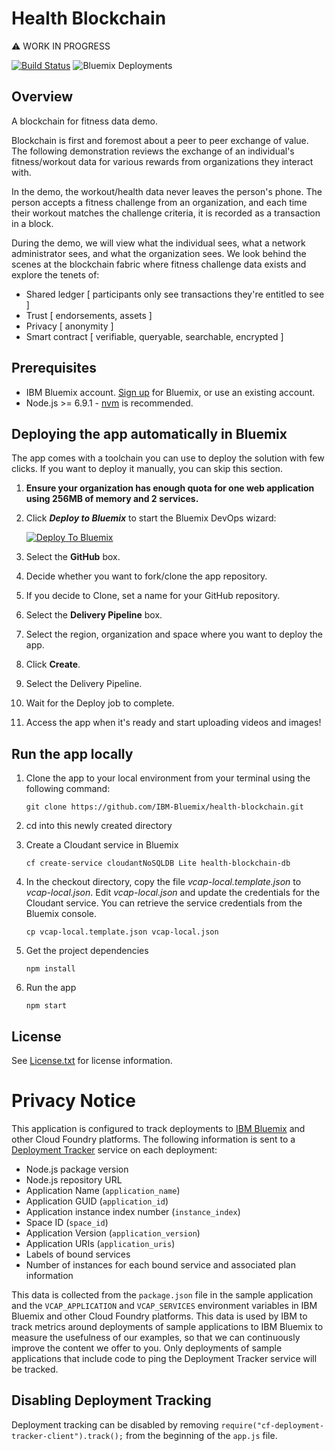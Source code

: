 # Health Blockchain

:warning: WORK IN PROGRESS

[![Build Status](https://travis-ci.org/IBM-Bluemix/health-blockchain.svg?branch=master)](https://travis-ci.org/IBM-Bluemix/health-blockchain)
![Bluemix Deployments](https://deployment-tracker.mybluemix.net/stats/68c5ff9637bb588a929f1557b07ffcc7/badge.svg)

## Overview

A blockchain for fitness data demo.

Blockchain is first and foremost about a peer to peer exchange of value. The following demonstration reviews the exchange of an individual's fitness/workout data for various rewards from organizations they interact with.

In the demo, the workout/health data never leaves the person's phone. The person accepts a fitness challenge from an organization, and each time their workout matches the challenge criteria, it is recorded as a transaction in a block.

During the demo, we will view what the individual sees, what a network administrator sees, and what the organization sees. We look behind the scenes at the blockchain fabric where fitness challenge data exists and explore the tenets of:

   * Shared ledger [ participants only see transactions they're entitled to see ]
   * Trust [ endorsements, assets ]
   * Privacy [ anonymity ]
   * Smart contract [ verifiable, queryable, searchable, encrypted ]

## Prerequisites

* IBM Bluemix account. [Sign up][bluemix_signup_url] for Bluemix, or use an existing account.
* Node.js >= 6.9.1 - [nvm](https://github.com/creationix/nvm) is recommended.

## Deploying the app automatically in Bluemix

The app comes with a toolchain you can use to deploy the solution with few clicks. If you want to deploy it manually, you can skip this section.

1. **Ensure your organization has enough quota for one web application using 256MB of memory and 2 services.**

1. Click ***Deploy to Bluemix*** to start the Bluemix DevOps wizard:

   [![Deploy To Bluemix](https://console.ng.bluemix.net/devops/graphics/create_toolchain_button.png)](https://console.ng.bluemix.net/devops/setup/deploy/)

1. Select the **GitHub** box.

1. Decide whether you want to fork/clone the app repository.

1. If you decide to Clone, set a name for your GitHub repository.

1. Select the **Delivery Pipeline** box.

1. Select the region, organization and space where you want to deploy the app.

1. Click **Create**.

1. Select the Delivery Pipeline.

1. Wait for the Deploy job to complete.

1. Access the app when it's ready and start uploading videos and images!

## Run the app locally

1. Clone the app to your local environment from your terminal using the following command:

   ```
   git clone https://github.com/IBM-Bluemix/health-blockchain.git
   ```

1. cd into this newly created directory

1. Create a Cloudant service in Bluemix

   ```
   cf create-service cloudantNoSQLDB Lite health-blockchain-db
   ```

1. In the checkout directory, copy the file *vcap-local.template.json* to *vcap-local.json*. Edit *vcap-local.json* and update the credentials for the Cloudant service. You can retrieve the service credentials from the Bluemix console.

   ```
   cp vcap-local.template.json vcap-local.json
   ```

1. Get the project dependencies

   ```
   npm install
   ```

1. Run the app

   ```
   npm start
   ```

## License

See [License.txt](License.txt) for license information.

[bluemix_signup_url]: https://console.ng.bluemix.net/?cm_mmc=GitHubReadMe

# Privacy Notice

This application is configured to track deployments to [IBM Bluemix](https://www.bluemix.net/) and other Cloud Foundry platforms. The following information is sent to a [Deployment Tracker](https://github.com/IBM-Bluemix/cf-deployment-tracker-service) service on each deployment:

* Node.js package version
* Node.js repository URL
* Application Name (`application_name`)
* Application GUID (`application_id`)
* Application instance index number (`instance_index`)
* Space ID (`space_id`)
* Application Version (`application_version`)
* Application URIs (`application_uris`)
* Labels of bound services
* Number of instances for each bound service and associated plan information

This data is collected from the `package.json` file in the sample application and the `VCAP_APPLICATION` and `VCAP_SERVICES` environment variables in IBM Bluemix and other Cloud Foundry platforms. This data is used by IBM to track metrics around deployments of sample applications to IBM Bluemix to measure the usefulness of our examples, so that we can continuously improve the content we offer to you. Only deployments of sample applications that include code to ping the Deployment Tracker service will be tracked.

## Disabling Deployment Tracking

Deployment tracking can be disabled by removing `require("cf-deployment-tracker-client").track();` from the beginning of the `app.js` file.
